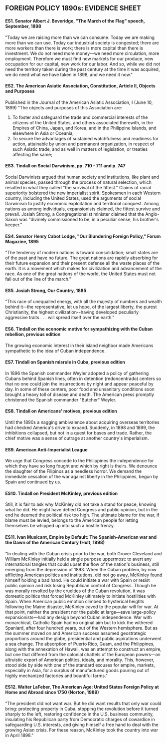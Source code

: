 ## FOREIGN POLICY 1890s: EVIDENCE SHEET

#### ES1. Senator Albert J. Beveridge, "The March of the Flag" speech, September, 1898
"Today we are raising more than we can consume. Today we are making more than we can use. Today our industrial society is congested; there are more workers than there is work; there is more capital than there is investment. We do not need more money—we need more circulation, more employment. Therefore we must find new markets for our produce, new occupation for our capital, new work for our labor. And so, while we did not need the territory taken during the past century at the time it was acquired, we do need what we have taken in 1898, and we need it now."

#### ES2. The American Asiatic Association, Constitution, Article II, Objects and Purposes
Published in the Journal of the American Asiatic Association, I (June 10, 1899)
"The objects and purposes of this Association are:
1. To foster and safeguard the trade and commercial interests of the citizens of the United States, and others associated therewith, in the Empires of China, Japan, and Korea, and in the Philippine Islands, and elsewhere in Asia or Oceania;
2. To secure the advantages of sustained watchfulness and readiness for action, attainable by union and permanent organization, in respect of such Asiatic trade, and as well in matters of legislation, or treaties affecting the same;

#### ES3. Tindall on Social Darwinism, pp. 710 - 711 and p. 747
Social Darwinists argued that human society and institutions, like plant and animal species, passed through the process of natural selection, which resulted in what they called "the survival of the fittest."
Claims of racial superiority bolstered the new imperialist spirit. Spokesmen in each Western country, including the United States, used the arguments of social Darwinism to justify economic exploitation and territorial conquest. Among nations as among individuals, expansionists claimed, the fittest survive and prevail.
Josiah Strong, a Congregationalist minister claimed that the Anglo-Saxon was "divinely commissioned to be, in a peculiar sense, his brother's keeper."

#### ES4. Senator Henry Cabot Lodge, "Our Blundering Foreign Policy," Forum Magazine, 1895
"The tendency of modern nations is toward consolidation; small states are of the past and have no future. The great nations are rapidly absorbing for their future expansion and their present defense all the waste places of the earth. It is a movement which makes for civilization and advancement of the race. As one of the great nations of the world, the United States must not fall out of the line of the march."

#### ES5. Josiah Strong, Our Country, 1885
"This race of unequalled energy, with all the majesty of numbers and wealth behind it--the representative, let us hope, of the largest liberty, the purest Christianity, the highest civilization--having developed peculiarly aggressive traits . . . will spread itself over the earth."

#### ES6. Tindall on the economic motive for sympathizing with the Cuban rebellion, previous edition
The growing economic interest in their island neighbor made Americans sympathetic to the idea of Cuban independence.

#### ES7. Tindall on Spanish misrule in Cuba, previous edition
In 1896 the Spanish commander Weyler adopted a policy of gathering Cubans behind Spanish lines, often in detention (redoncentrado) centers so that no one could join the insurrections by night and appear peaceful by day. In some of these centers, poor food and unsanitary conditions soon brought a heavy toll of disease and death. The American press promptly christened the Spanish commander "Butcher" Weyler.

#### ES8. Tindall on Americans' motives, previous edition
Until the 1890s a nagging ambivalence about acquiring overseas territories had checked America's drive to expand. Suddenly, in 1898 and 1899, the inhibitions collapsed, but not in a quest for bases and trade. Rather, the chief motive was a sense of outrage at another country's imperialism.

#### ES9. American Anti-Imperialist League
We urge that Congress concede to the Philippines the independence for which they have so long fought and which by right is theirs.
We denounce the slaughter of the Filipinos as a needless horror. We demand the immediate cessation of the war against liberty in the Philippines, begun by Spain and continued by us.

#### ES10. Tindall on President McKinley, previous edition
Still, it is fair to ask why McKinley did not take a stand for peace, knowing what he did. He might have defied Congress and public opinion, but in the end he deemed the political risk too high. The ultimate blame for the war, if blame must be levied, belongs to the American people for letting themselves be whipped up into such a hostile frenzy.

#### ES11. Ivan Musicant, Empire by Default: The Spanish-American war and the Dawn of the American Century (Holt, 1998)
"In dealing with the Cuban crisis prior to the war, both Grover Cleveland and William McKinley initially held a single purpose uppermost: to avert any international tangles that could upset the flow of the nation's business, still emerging from the depression of 1893. When the Cuban problem, by now afflicting American politics and institutions, did not go away, McKinley found himself holding a bad hand. He could initiate a war with Spain or resist public opinion and risk losing Republican control of Congress. Though he was morally revolted by the cruelties of the Cuban revolution, it was domestic politics that forced McKinley ultimately to initiate hostilities with Spain. When American public emotion climbed to hysterical heights following the Maine disaster, McKinley caved to the popular will for war. At that point, neither the president nor the public at large—save large-policy expansionists—had any design beyond Cuban independence. War with monarchical, Catholic Spain had no original aim but to kick the withered Spaniard, after four hundred years, out of the Western hemisphere.
But as the summer moved on and American success assumed geostrategic proportions around the globe, presidential and public aspirations underwent a sea change. The absorption of Puerto Rico, Guam, and the Philippines, along with the annexation of Hawaii, was an attempt to construct an empire, but one that differed from the colonial chattels of the European powers—an altruistic export of American politics, ideals, and morality. This, however, stood side by side with one of the standard excuses for empire, markets, especially in Asia, for a surplus of manufactured goods pouring out of highly mechanized factories and bountiful farms."

#### ES12. Walter LaFeber, The American Age: United States Foreign Policy at Home and Abroad since 1750 (Norton, 1989)
"The president did not want war. But he did want results that only war could bring: protecting property in Cuba, stopping the revolution before it turned sharply to the left, restoring confidence in the U.S. business community, insulating his Republican party from Democratic charges of cowardice in safeguarding U.S. interests, and giving himself a free hand to deal with the growing Asian crisis. For these reason, McKinley took the country into war in April 1898."
